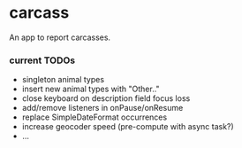 # carcass
An app to report carcasses.
### current TODOs
 - singleton animal types
 - insert new animal types with "Other.."
 - close keyboard on description field focus loss
 - add/remove listeners in onPause/onResume
 - replace SimpleDateFormat occurrences
 - increase geocoder speed (pre-compute with async task?)
 - ...